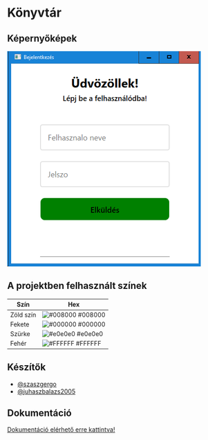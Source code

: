 
# Könyvtár



## Képernyőképek

![App Screenshot](https://github.com/szaszgergo/konyvtar/blob/main/konyvtar_login.png?raw=true)

## A projektben felhasznált színek

| Szín             | Hex                                                                |
| ---------------- | ------------------------------------------------------------------ |
| Zöld szín     | ![#008000](https://via.placeholder.com/10/008000?text=+) #008000 |
| Fekete        | ![#000000](https://via.placeholder.com/10/000000?text=+) #000000 |
| Szürke        | ![#e0e0e0](https://via.placeholder.com/10/e0e0e0?text=+) #e0e0e0 |
| Fehér         | ![#FFFFFF](https://via.placeholder.com/10/ffffff?text=+) #FFFFFF |


## Készítők

- [@szaszgergo](https://github.com/szaszgergo)
- [@juhaszbalazs2005](https://github.com/juhaszbalazs2005)


## Dokumentáció

[Dokumentáció elérhető erre kattintva!](https://docs.google.com/document/d/1RxBoctzr2r0nDXteaayzhL6WYEA1wmApzi1OEtHE1Y0/edit?usp=sharing)
